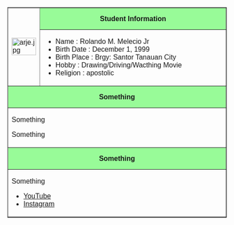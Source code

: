 <!DOCTYPE html>
<html>
<head>
    <title>Title</title>
</head>
<body style="font-family:Arial;">
    <center>
    <table width="700px" border="1">
        <tr>
            <td rowspan="2">
                <img src="Image name.file type"alt="arje.jpg" width="100%">
            </td>
            <th width="500px" height="50px" bgcolor="PaleGreen">Student Information</th>
        </tr>
        <tr>
            <td>
                <ul>
                    <li>Name : Rolando M. Melecio Jr</li>
                    <li>Birth Date : December 1, 1999</li>
                    <li>Birth Place : Brgy: Santor Tanauan City</li>
                    <li>Hobby : Drawing/Driving/Wacthing Movie</li>
                    <li>Religion : apostolic</li>
                </ul>
            </td>
        </tr>
        <tr>
            <th colspan="2" height="50px" bgcolor="PaleGreen">Something</th>
        </tr>
        <tr>
            <td colspan="2">
                <p>Something</p>
                <p>Something</p>
            </td>
        </tr>
        <tr>
            <th colspan="2" height="50px" bgcolor="PaleGreen">Something</th>
        </tr>
        <tr>
            <td colspan="2">
                <p>Something</p>
                <ul>
                    <li><a href="https://www.youtube.com">YouTube</a></li>
                    <li><a href="https://www.instagram.com">Instagram</a></li>
                </ul>
            </td>
        </tr>
    </table>
    </center>
</body>
</html>
